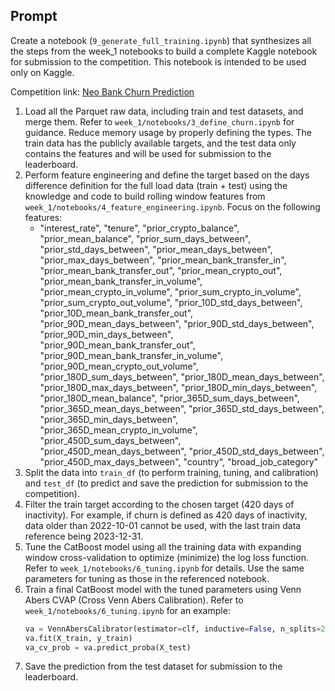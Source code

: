 ## Prompt

Create a notebook (`9_generate_full_training.ipynb`) that synthesizes all the steps from the week_1 notebooks to build a complete Kaggle notebook for submission to the competition. This notebook is intended to be used only on Kaggle.

Competition link: [Neo Bank Churn Prediction](https://www.kaggle.com/competitions/neo-bank-non-sub-churn-prediction/data)

1. Load all the Parquet raw data, including train and test datasets, and merge them. Refer to `week_1/notebooks/3_define_churn.ipynb` for guidance. Reduce memory usage by properly defining the types. The train data has the publicly available targets, and the test data only contains the features and will be used for submission to the leaderboard.
2. Perform feature engineering and define the target based on the days difference definition for the full load data (train + test) using the knowledge and code to build rolling window features from `week_1/notebooks/4_feature_engineering.ipynb`. Focus on the following features:
    - "interest_rate", "tenure", "prior_crypto_balance", "prior_mean_balance", "prior_sum_days_between", "prior_std_days_between", "prior_mean_days_between", "prior_max_days_between", "prior_mean_bank_transfer_in", "prior_mean_bank_transfer_out", "prior_mean_crypto_out", "prior_mean_bank_transfer_in_volume", "prior_mean_crypto_in_volume", "prior_sum_crypto_in_volume", "prior_sum_crypto_out_volume", "prior_10D_std_days_between", "prior_10D_mean_bank_transfer_out", "prior_90D_mean_days_between", "prior_90D_std_days_between", "prior_90D_min_days_between", "prior_90D_mean_bank_transfer_out", "prior_90D_mean_bank_transfer_in_volume", "prior_90D_mean_crypto_out_volume", "prior_180D_sum_days_between", "prior_180D_mean_days_between", "prior_180D_max_days_between", "prior_180D_min_days_between", "prior_180D_mean_balance", "prior_365D_sum_days_between", "prior_365D_mean_days_between", "prior_365D_std_days_between", "prior_365D_min_days_between", "prior_365D_mean_crypto_in_volume", "prior_450D_sum_days_between", "prior_450D_mean_days_between", "prior_450D_std_days_between", "prior_450D_max_days_between", "country", "broad_job_category"
3. Split the data into `train_df` (to perform training, tuning, and calibration) and `test_df` (to predict and save the prediction for submission to the competition).
4. Filter the train target according to the chosen target (420 days of inactivity). For example, if churn is defined as 420 days of inactivity, data older than 2022-10-01 cannot be used, with the last train data reference being 2023-12-31.
5. Tune the CatBoost model using all the training data with expanding window cross-validation to optimize (minimize) the log loss function. Refer to `week_1/notebooks/6_tuning.ipynb` for details. Use the same parameters for tuning as those in the referenced notebook.
6. Train a final CatBoost model with the tuned parameters using Venn Abers CVAP (Cross Venn Abers Calibration). Refer to `week_1/notebooks/6_tuning.ipynb` for an example:
    ```python
    va = VennAbersCalibrator(estimator=clf, inductive=False, n_splits=2)
    va.fit(X_train, y_train)
    va_cv_prob = va.predict_proba(X_test)
    ```
7. Save the prediction from the test dataset for submission to the leaderboard.
